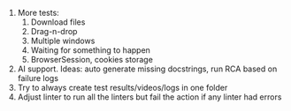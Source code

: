 1. More tests:
   1. Download files
   2. Drag-n-drop
   3. Multiple windows
   4. Waiting for something to happen
   5. BrowserSession, cookies storage
2. AI support. Ideas: auto generate missing docstrings, run RCA based on failure logs
3. Try to always create test results/videos/logs in one folder
4. Adjust linter to run all the linters but fail the action if any linter had errors
